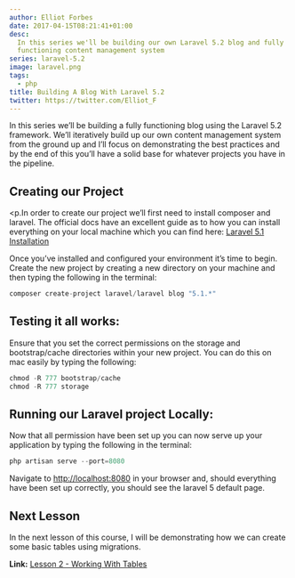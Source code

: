 ```yaml
---
author: Elliot Forbes
date: 2017-04-15T08:21:41+01:00
desc:
  In this series we'll be building our own Laravel 5.2 blog and fully
  functioning content management system
series: laravel-5.2
image: laravel.png
tags:
  - php
title: Building A Blog With Laravel 5.2
twitter: https://twitter.com/Elliot_F
---
```


<p>In this series we’ll be building a fully functioning blog using the Laravel 5.2 framework. We’ll iteratively build up our own content management system from the ground up and I’ll focus on demonstrating the best practices and by the end of this you’ll have a solid base for whatever projects you have in the pipeline.</p>

<h2>Creating our Project</h2>

<p.In order to create our project we’ll first need to install composer and
laravel. The official docs have an excellent guide as to how you can install
everything on your local machine which you can find here:
<a target=”_blank” href="https://laravel.com/docs/5.1/installation">Laravel 5.1
Installation</a></p>

<p>Once you’ve installed and configured your environment it’s time to begin. Create the new project by creating a new directory on your machine and then typing the following in the terminal:</p>

```c
composer create-project laravel/laravel blog "5.1.*"
```

<h2>Testing it all works:</h2>

<p>Ensure that you set the correct permissions on the storage and bootstrap/cache directories within your new project. You can do this on mac easily by typing the following:</p>

```c
chmod -R 777 bootstrap/cache
chmod -R 777 storage
```

<h2>Running our Laravel project Locally:</h2>

<p>Now that all permission have been set up you can now serve up your application by typing the following in the terminal:</p>

```c
php artisan serve --port=8080
```

<p>Navigate to <a href="http://localhost:8080" target="_blank">http://localhost:8080</a> in your browser and, should everything have been set up correctly, you should see the laravel 5 default page.</p>

<h2>Next Lesson</h2>

<p>In the next lesson of this course, I will be demonstrating how we can create some basic tables using migrations.</p>

<p><b>Link:</b> <a href="https://tutorialedge.net/working-with-tables-laravel-5-2">Lesson 2 - Working With Tables</a></p>
